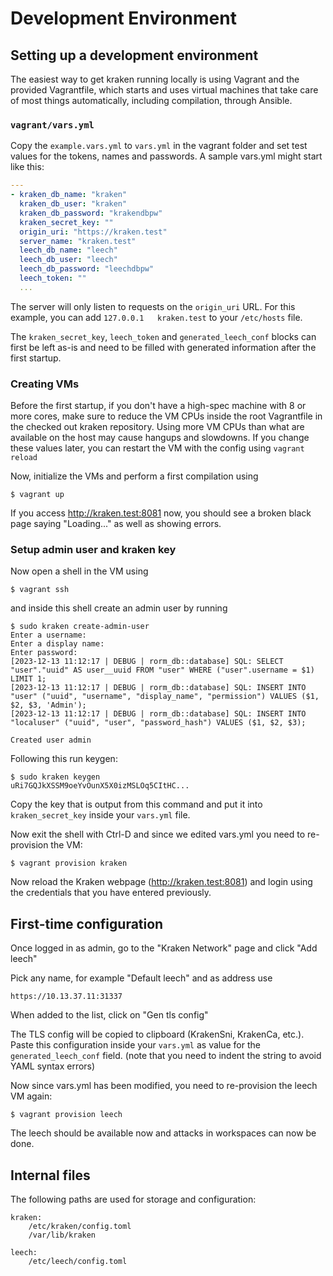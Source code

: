 # Development Environment

## Setting up a development environment

The easiest way to get kraken running locally is using Vagrant and the provided Vagrantfile, which starts and uses virtual machines that take care of most things automatically, including compilation, through Ansible.

### `vagrant/vars.yml`

Copy the `example.vars.yml` to `vars.yml` in the vagrant folder and set test values for the tokens, names and passwords. A sample vars.yml might start like this:

```yml
---
- kraken_db_name: "kraken"
  kraken_db_user: "kraken"
  kraken_db_password: "krakendbpw"
  kraken_secret_key: ""
  origin_uri: "https://kraken.test"
  server_name: "kraken.test"
  leech_db_name: "leech"
  leech_db_user: "leech"
  leech_db_password: "leechdbpw"
  leech_token: ""
  ...
```

The server will only listen to requests on the `origin_uri` URL. For this example, you can add `127.0.0.1   kraken.test` to your `/etc/hosts` file.

The `kraken_secret_key`, `leech_token` and `generated_leech_conf` blocks can first be left as-is and need to be filled with generated information after the first startup.

### Creating VMs

Before the first startup, if you don't have a high-spec machine with 8 or more cores, make sure to reduce the VM CPUs inside the root Vagrantfile in the checked out kraken repository. Using more VM CPUs than what are available on the host may cause hangups and slowdowns. If you change these values later, you can restart the VM with the config using `vagrant reload`

Now, initialize the VMs and perform a first compilation using

```
$ vagrant up
```

If you access http://kraken.test:8081 now, you should see a broken black page saying "Loading..." as well as showing errors.

### Setup admin user and kraken key

Now open a shell in the VM using

```
$ vagrant ssh
```

and inside this shell create an admin user by running
```
$ sudo kraken create-admin-user
Enter a username:
Enter a display name:
Enter password:
[2023-12-13 11:12:17 | DEBUG | rorm_db::database] SQL: SELECT "user"."uuid" AS user__uuid FROM "user" WHERE ("user".username = $1) LIMIT 1;
[2023-12-13 11:12:17 | DEBUG | rorm_db::database] SQL: INSERT INTO "user" ("uuid", "username", "display_name", "permission") VALUES ($1, $2, $3, 'Admin');
[2023-12-13 11:12:17 | DEBUG | rorm_db::database] SQL: INSERT INTO "localuser" ("uuid", "user", "password_hash") VALUES ($1, $2, $3);

Created user admin
```

Following this run keygen:

```
$ sudo kraken keygen
uRi7GQJkXSSM9oeYvOunX5X0izMSLOq5CItHC...
```

Copy the key that is output from this command and put it into `kraken_secret_key` inside your `vars.yml` file.

Now exit the shell with Ctrl-D and since we edited vars.yml you need to re-provision the VM:

```
$ vagrant provision kraken
```

Now reload the Kraken webpage (http://kraken.test:8081) and login using the credentials that you have entered previously.

## First-time configuration

Once logged in as admin, go to the "Kraken Network" page and click "Add leech"

Pick any name, for example "Default leech" and as address use

```
https://10.13.37.11:31337
```

When added to the list, click on "Gen tls config"

The TLS config will be copied to clipboard (KrakenSni, KrakenCa, etc.). Paste this configuration inside your `vars.yml` as value for the `generated_leech_conf` field. (note that you need to indent the string to avoid YAML syntax errors)

Now since vars.yml has been modified, you need to re-provision the leech VM again:

```
$ vagrant provision leech
```

The leech should be available now and attacks in workspaces can now be done.

## Internal files

The following paths are used for storage and configuration:
```
kraken:
	/etc/kraken/config.toml
	/var/lib/kraken

leech:
	/etc/leech/config.toml
```
